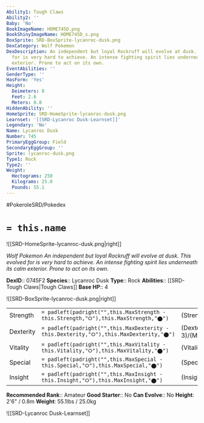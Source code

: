 ```yaml
---
Ability1: Tough Claws
Ability2: ''
Baby: 'No'
BookImageName: HOME745D.png
BookShinyImageName: HOME745D_s.png
BoxSprite: SRD-BoxSprite-lycanroc-dusk.png
DexCategory: Wolf Pokemon
DexDescription: An independent but loyal Rockruff will evolve at dusk. This evolved
  for is very hard to achieve. An intense fighting spirit lies underneath its calm
  exterior. Prone to act on its own.
EventAbilities: ''
GenderType: ''
HasForm: 'Yes'
Height:
  Deimeters: 8
  Feet: 2.6
  Meters: 0.8
HiddenAbility: ''
HomeSprite: SRD-HomeSprite-lycanroc-dusk.png
Learnset: '[[SRD-Lycanroc Dusk-Learnset]]'
Legendary: 'No'
Name: Lycanroc Dusk
Number: 745
PrimaryEggGroup: Field
SecondaryEggGroup: ''
Sprite: lycanroc-dusk.png
Type1: Rock
Type2: ''
Weight:
  Hectograms: 250
  Kilograms: 25.0
  Pounds: 55.1
---
```


#PokeroleSRD/Pokedex

# `= this.name`

![[SRD-HomeSprite-lycanroc-dusk.png|right]]

*Wolf Pokemon*
*An independent but loyal Rockruff will evolve at dusk. This evolved for is very hard to achieve. An intense fighting spirit lies underneath its calm exterior. Prone to act on its own.*

**DexID**:: 0745F2
**Species**:: Lycanroc Dusk
**Type**:: Rock
**Abilities**:: [[SRD-Tough Claws|Tough Claws]]
**Base HP**:: 4

![[SRD-BoxSprite-lycanroc-dusk.png|right]]

|           |                                                                                        |                                          |
| --------- | -------------------------------------------------------------------------------------- | ---------------------------------------- |
| Strength  | `= padleft(padright("",this.MaxStrength - this.Strength,"⭘"),this.MaxStrength,"⬤")`    | (Strength::3)/(MaxStrength::6)   |
| Dexterity | `= padleft(padright("",this.MaxDexterity - this.Dexterity,"⭘"),this.MaxDexterity,"⬤")` | (Dexterity:: 3)/(MaxDexterity::6) |
| Vitality  | `= padleft(padright("",this.MaxVitality - this.Vitality,"⭘"),this.MaxVitality,"⬤")`    | (Vitality::2)/(MaxVitality::4)   |
| Special   | `= padleft(padright("",this.MaxSpecial - this.Special,"⭘"),this.MaxSpecial,"⬤")`       | (Special::2)/(MaxSpecial::4)     |
| Insight   | `= padleft(padright("",this.MaxInsight - this.Insight,"⭘"),this.MaxInsight,"⬤")`       | (Insight::2)/(MaxInsight::4)     |

**Recommended Rank**:: Amateur
**Good Starter**:: No
**Can Evolve**:: No
**Height**: 2'6" / 0.8m
**Weight**: 55.1lbs / 25.0kg

![[SRD-Lycanroc Dusk-Learnset]]